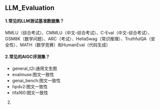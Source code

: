 ## LLM_Evaluation

#### 1.常见的LLM测试基准数据集？

MMLU（综合考试）、CMMLU（中文-综合考试）、C-Eval（中文-综合考试）、GSM8K（数学问题）、ARC（考试）、HellaSwag（常识推理）、TruthfulQA（安全性）、MATH（数学竞赛）和HumanEval（代码生成）

#### 2.常见的AIGC评测集？

- general_t2i:通用文生图
- evalmuse:图文一致性
- genai_bench:图文一致性
- hpdv2:图文一致性
- tifa160:图文一致性













































2.